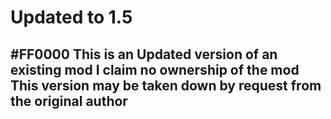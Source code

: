 # Updated to 1.5
## #FF0000 This is an Updated version of an existing mod I claim no ownership of the mod This version may be taken down by request from the original author
